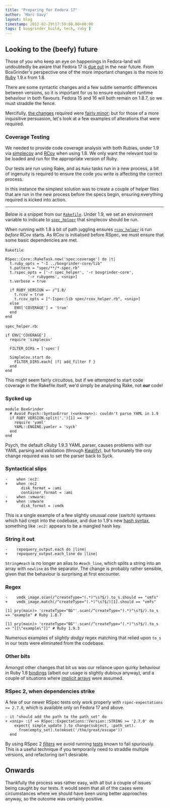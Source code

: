 ```yaml
---
title: "Preparing for Fedora 17"
author: 'Marc Savy'
layout: blog
timestamp: 2012-02-29t17:59:00.00+00:00
tags: [ boxgrinder_build, tech, ruby ]
---
```


## Looking to the (beefy) future
Those of you who keep an eye on happenings in Fedora-land will undoubtedly be aware that Fedora 17 is [due out][] in the near future. From BoxGrinder's perspective one of the more important changes is the move to [Ruby](http://www.ruby-lang.org/en/about/) 1.9.x from 1.8.

There are some syntactic changes and a few subtle semantic differences between versions, so it is important for us to ensure equivalent runtime behaviour in both flavours. Fedora 15 and 16 will both remain on 1.8.7, so we must straddle the fence.

Mercifully, [the changes][] required were [fairly minor][]; but for those of a more inquisitive persuasion, let's look at a few examples of alterations that were required.

### Coverage Testing 
We needed to provide code coverage analysis with both Rubies, under 1.9 via [simplecov](https://github.com/colszowka/simplecov) and [RCov](https://github.com/relevance/rcov) when using 1.8. We only want the relevant tool to be loaded and run for the appropriate version of Ruby. 

Our tests are run using Rake, and as `Rake` tasks run in a new process, a bit of ingenuity is required to ensure the code you write is affecting the correct process. 

In this instance the simplest solution was to create a couple of helper files that are run in the new process before the specs begin, ensuring everything required is kicked into action. 

---
Below is a snippet from our [`Rakefile`][]. Under 1.9, we set an environment variable to indicate to [`spec_helper`][] that simplecov should be run.

When running with 1.8 a bit of path juggling ensures [`rcov_helper`][] is run *before* RCov starts. As RCov is initialised before RSpec, we must ensure that some basic dependencies are met. 

`Rakefile`:
<!-- lang: ruby -->
    RSpec::Core::RakeTask.new('spec:coverage') do |t|
      t.ruby_opts = "-I ../boxgrinder-core/lib"
      t.pattern = "spec/**/*-spec.rb"
      t.rspec_opts = ['-r spec_helper', '-r boxgrinder-core', 
              '-r rubygems', <snip>]
      t.verbose = true

      if RUBY_VERSION =~ /^1.8/
        t.rcov = true
        t.rcov_opts = ["-Ispec:lib spec/rcov_helper.rb", <snip>]
      else
        ENV['COVERAGE'] = 'true'
      end
    end

`spec_helper.rb`:
<!-- lang: ruby -->
    if ENV['COVERAGE']
      require 'simplecov'

      FILTER_DIRS = ['spec']

      SimpleCov.start do
        FILTER_DIRS.each{ |f| add_filter f }
      end
    end
    
This might seem fairly circuitous, but if we attempted to start code coverage in the Rakefile itself, we'd simply be analysing Rake, not **our** code!

### Sycked up
<!-- lang: ruby -->
    module BoxGrinder
      # Avoid Psych::SyntaxError (<unknown>): couldn't parse YAML in 1.9
      if RUBY_VERSION.split('.')[1] == '9'
        require 'yaml'
        YAML::ENGINE.yamler = 'syck'
      end
    end

Psych, the default cRuby 1.9.3 YAML parser, causes problems with our YAML parsing and validation (through [Kwalify](http://www.kuwata-lab.com/kwalify/)), but fortunately the only change required was to set the parser back to Syck.  

### Syntactical slips
<!-- lang: diff -->
    -    when :ec2:
    +    when :ec2
           disk_format = :ami
           container_format = :ami
    -    when :vmware:
    +    when :vmware
           disk_format = :vmdk

This is a single example of a few slightly unusual *case* (switch) syntaxes which had crept into the codebase, and due to 1.9's new [hash syntax][], something like `:ec2:` appears to be a mangled hash key.

### String it out
<!-- lang: diff -->
    -    repoquery_output.each do |line|
    +    repoquery_output.each_line do |line|

`String#each` is no longer an alias to `#each_line`, which splits a string into an array with `newline` as the separator. The change is probably rather sensible, given that the behaviour is surprising at first encounter. 

### Regex 
<!-- lang: diff -->
    -    vmdk_image.scan(/^createType="(.*)"\s?$/).to_s.should == "vmfs"
    +    vmdk_image.match(/^createType="(.*)"\s?$/)[1].should == "vmfs"

<!-- lang: ruby -->
    [1] pry(main)> 'createType="BG"'.scan(/^createType="(.*)"\s?$/).to_s
    => "example" # Ruby 1.8.7

    [1] pry(main)> 'createType="BG"'.scan(/^createType="(.*)"\s?$/).to_s
    => "[[\"example\"]]" # Ruby 1.9.3

Numerous examples of *slightly dodgy* regex matching that relied upon `to_s` in our tests were eliminated from the codebase.

### Other bits
Amongst other changes that bit us was our reliance upon quirky behaviour in Ruby 1.8 [bindings][] (albeit our usage is slightly dubious anyway), and a couple of situations where [implicit arrays][] were assumed.  

### RSpec 2, when dependencies strike 
A few of our newer RSpec tests only work properly with `rspec-expectations >= 2.7.0`, which is available only on Fedora 17 and above.

<!-- lang: diff -->
    - it "should add the path to the path_set" do
    + <snip> :if => RSpec::Expectations::Version::STRING >= '2.7.0' do
        expect{ simple_update }.to change(subject, :path_set).
          from(empty_set).to(mkset('/the/great/escape'))
      end

By using RSpec 2 [*filters*](http://blog.davidchelimsky.net/2010/06/14/filtering-examples-in-rspec-2/) we avoid running [tests][] known to fail spuriously. This is a useful technique if you temporarily need to straddle multiple versions, and refactoring isn't desirable. 

## Onwards
Thankfully the process was rather easy, with all but a couple of issues being caught by our tests. It would seem that all of the cases were circumstances where we should have been using better approaches anyway, so the outcome was certainly positive.

[`spec_helper`]: https://github.com/boxgrinder/boxgrinder-build/blob/947c256f5ac55b7053ce78503d0628e00a2b5d5e/spec/spec_helper.rb
[`Rakefile`]: https://github.com/boxgrinder/boxgrinder-build/blob/884980efb9faa01dcbbed3c86afec8cc02869dd0/Rakefile
[`rcov_helper`]: https://github.com/boxgrinder/boxgrinder-build/blob/947c256f5ac55b7053ce78503d0628e00a2b5d5e/spec/rcov_helper.rb
[implicit arrays]: https://github.com/boxgrinder/boxgrinder-build/commit/af42eb9f2819fddf3eea54a7a2cd3158abedcb74#L2L30
[bindings]: https://github.com/boxgrinder/boxgrinder-build/commit/af42eb9f2819fddf3eea54a7a2cd3158abedcb74#L4L40
[the changes]: https://github.com/boxgrinder/boxgrinder-build/compare/f45412e54c7fa94965179dc780b4442f4d8e990c...884980efb9faa01dcbbed3c86afec8cc02869dd0
[fairly minor]: https://github.com/boxgrinder/boxgrinder-core/compare/3a55db5af5daa694cbf362b349988edf94649c5f...ff7de635396422fa6059f1bc1b50f9e2078b7bdb
[due out]: http://fedoraproject.org/wiki/Releases/17/Schedule
[hash syntax]: http://logicalfriday.com/2011/06/20/i-dont-like-the-ruby-1-9-hash-syntax/
[tests]: https://github.com/rspec/rspec-expectations/commit/ea01a6f8787564406e951108a5d6a942880c0152
